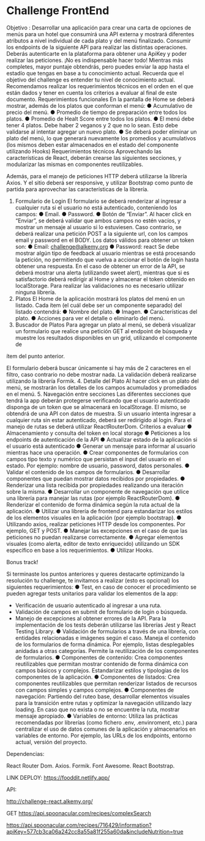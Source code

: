 # Challenge FrontEnd

Objetivo :
Desarrollar una aplicación para crear una carta de opciones de menús para un hotel que consumirá una API externa y mostrará diferentes atributos a nivel individual de cada plato y del menú finalizado. 
Consumir los endpoints de la siguiente API para realizar las distintas operaciones. Deberás autenticarte en la plataforma para obtener una ApiKey y poder realizar las peticiones. 
¡No es indispensable hacer todo! 
Mientras más completes, mayor puntaje obtendrás, pero puedes enviar la app hasta el estadío que tengas en base a tu conocimiento actual. Recuerda que el objetivo del challenge es entender tu nivel de conocimiento actual. Recomendamos realizar los requerimientos técnicos en el orden en el que están dados y tener en cuenta los criterios a evaluar al final de este documento. 
Requerimientos funcionales 
En la pantalla de Home se deberá mostrar, además de los platos que conforman el menú: 
● Acumulativo de precio del menú. 
● Promedio de tiempo de preparación entre todos los platos. 
● Promedio de Healt Score entre todos los platos. 
● El menú debe tener 4 platos. Debe haber 2 veganos y 2 que no lo sean. Esto debe validarse al intentar agregar un nuevo plato. 
● Se deberá poder eliminar un plato del menú, lo que generará nuevamente los promedios y acumulativos (los mismos deben estar almacenados en el estado del componente utilizando Hooks) 
Requerimientos técnicos 
Aprovechando las características de React, deberán crearse las siguientes secciones, y modularizar las mismas en componentes reutilizables.

Además, para el manejo de peticiones HTTP deberá utilizarse la librería Axios. Y el sitio deberá ser responsive, y utilizar Bootstrap como punto de partida para aprovechar las características de la librería. 
1. Formulario de Login 
El formulario se deberá renderizar al ingresar a cualquier ruta si el usuario no está autenticado, conteniendo los campos: 
● Email. 
● Password. 
● Botón de “Enviar”. 
Al hacer click en “Enviar”, se deberá validar que ambos campos no estén vacíos, y mostrar un mensaje al usuario si lo estuviesen. Caso contrario, se deberá realizar una petición POST a la siguiente url, con los campos email y password en el BODY. 
Los datos válidos para obtener un token son: 
● Email: challenge@alkemy.org 
● Password: react 
Se debe mostrar algún tipo de feedback al usuario mientras se está procesando la petición, no permitiendo que vuelva a accionar el botón de login hasta obtener una respuesta. 
En el caso de obtener un error de la API, se deberá mostrar una alerta (utilizando sweet alert), mientras que si es satisfactorio deberá redirigir al Home y almacenar el token obtenido en localStorage. Para realizar las validaciones no es necesario utilizar ninguna librería. 
2. Platos 
El Home de la aplicación mostrará los platos del menú en un listado. Cada ítem (el cuál debe ser un componente separado) del listado contendrá: 
● Nombre del plato. 
● Imagen. 
● Características del plato. 
● Acciones para ver el detalle o eliminarlo del menú. 
3. Buscador de Platos 
Para agregar un plato al menú, se deberá visualizar un formulario que realice una petición GET al endpoint de búsqueda y muestre los resultados disponibles en un grid, utilizando el componente de

ítem del punto anterior. 

El formulario deberá buscar únicamente si hay más de 2 caracteres en el filtro, caso contrario no debe mostrar nada. La validación deberá realizarse utilizando la librería Formik. 
4. Detalle del Plato 
Al hacer click en un plato del menú, se mostrarán los detalles de los campos acumulados y promediados en el menú. 
5. Navegación entre secciones 
Las diferentes secciones que tendrá la app deberán protegerse verificando que el usuario autenticado disponga de un token que se almacenará en localStorage. El mismo, se obtendrá de una API con datos de muestra. Si un usuario intenta ingresar a cualquier ruta sin estar autenticado, deberá ser redirigido al login. Para el manejo de rutas se deberá utilizar ReactRouterDom. 
Criterios a evaluar 
● Almacenamiento y consulta del token en local storage 
● Peticiones a los endpoints de autenticación de la API 
● Actualizar estado de la aplicación si el usuario está autenticado 
● Generar un mensaje para informar al usuario mientras hace una operación. ● Crear componentes de formularios con campos tipo texto y numérico que persistan el input del usuario en el estado. Por ejemplo: nombre de usuario, password, datos personales. 
● Validar el contenido de los campos de formularios. 
● Desarrollar componentes que puedan mostrar datos recibidos por propiedades. ● Renderizar una lista recibida por propiedades realizando una iteración sobre la misma. ● Desarrollar un componente de navegación que utilice una librería para manejar las rutas (por ejemplo ReactRouterDom). 
● Renderizar el contenido de forma dinámica según la ruta actual de la aplicación. ● Utilizar una librería de frontend para estandarizar los estilos de los elementos visuales en la aplicación (por ejemplo bootstrap). 
● Utilizando axios, realizar peticiones HTTP desde los componentes. Por ejemplo, GET y POST. 
● Manejar las excepciones en el caso de que las peticiones no puedan realizarse correctamente. 
● Agregar elementos visuales (como alerta, editor de texto enriquecido) utilizando un SDK específico en base a los requerimientos. 
● Utilizar Hooks.

Bonus track! 

Si terminaste los puntos anteriores y queres destacarte optimizando la resolución tu challenge, te invitamos a realizar (esto es opcional) los siguientes requerimientos: 
● Test, en caso de conocer el procedimiento se pueden agregar tests unitarios para validar los elementos de la app: 
- Verificación de usuario autenticado al ingresar a una ruta. 
- Validación de campos en submit de formulario de login o búsqueda. 
- Manejo de excepciones al obtener errores de la API. 
Para la implementación de los tests deberán utilizarse las librerías Jest y React Testing Library. 
● Validación de formularios a través de una librería, con entidades relacionadas e imágenes según el caso. Maneja el contenido de los formularios de forma dinámica. Por ejemplo, listas desplegables anidadas a otras categorías. Permite la reutilización de los componentes de formularios. 
● Componentes de contenido: Crea componentes reutilizables que permitan mostrar contenido de forma dinámica con campos básicos y complejos. Estandarizar estilos y tipologías de los componentes de la aplicación. 
● Componentes de listados: Crea componentes reutilizables que permitan renderizar listados de recursos con campos simples y campos complejos. 
● Componentes de navegación: Partiendo del ruteo base, desarrollar elementos visuales para la transición entre rutas y optimizar la navegación utilizando lazy loading. En caso que no exista o no se encuentre la ruta, mostrar mensaje apropiado. 
● Variables de entorno: Utiliza las prácticas recomendadas por librerías (como fichero .env, .envinroment, etc.) para centralizar el uso de datos comunes de la aplicación y almacenarlos en variables de entorno. Por ejemplo, las URLs de los endpoints, entorno actual, versión del proyecto.

Dependencias:

React Router Dom.
Axios.
Formik.
Font Awesome.
React Bootstrap.

LINK DEPLOY:
https://fooddit.netlify.app/

API:

http://challenge-react.alkemy.org/

GET https://api.spoonacular.com/recipes/complexSearch

https://api.spoonacular.com/recipes/716429/information?apiKey=577cb3ca06a242cc8a55a81f255a60da&includeNutrition=true
